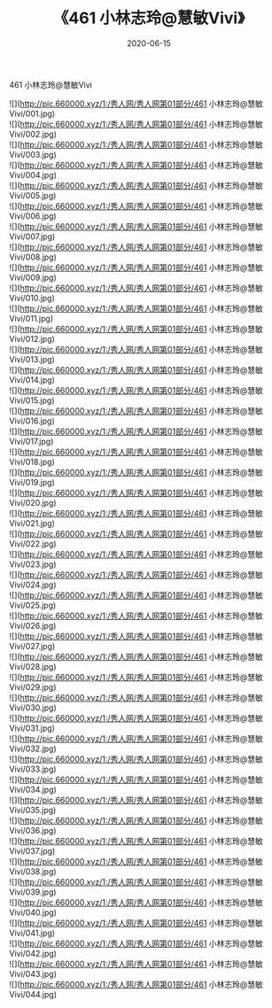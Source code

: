 ﻿---
layout: post
title:  《461 小林志玲@慧敏Vivi》
date:   2020-06-15
img: http://pic.660000.xyz/1:/秀人网/秀人网第01部分/461 小林志玲@慧敏Vivi/000.jpg
categories: [美女, 清纯, 唯美]
---

461 小林志玲@慧敏Vivi

  ![](http://pic.660000.xyz/1:/秀人网/秀人网第01部分/461 小林志玲@慧敏Vivi/001.jpg) <br> ![](http://pic.660000.xyz/1:/秀人网/秀人网第01部分/461 小林志玲@慧敏Vivi/002.jpg) <br> ![](http://pic.660000.xyz/1:/秀人网/秀人网第01部分/461 小林志玲@慧敏Vivi/003.jpg) <br> ![](http://pic.660000.xyz/1:/秀人网/秀人网第01部分/461 小林志玲@慧敏Vivi/004.jpg) <br> ![](http://pic.660000.xyz/1:/秀人网/秀人网第01部分/461 小林志玲@慧敏Vivi/005.jpg) <br> ![](http://pic.660000.xyz/1:/秀人网/秀人网第01部分/461 小林志玲@慧敏Vivi/006.jpg) <br> ![](http://pic.660000.xyz/1:/秀人网/秀人网第01部分/461 小林志玲@慧敏Vivi/007.jpg) <br> ![](http://pic.660000.xyz/1:/秀人网/秀人网第01部分/461 小林志玲@慧敏Vivi/008.jpg) <br> ![](http://pic.660000.xyz/1:/秀人网/秀人网第01部分/461 小林志玲@慧敏Vivi/009.jpg) <br> ![](http://pic.660000.xyz/1:/秀人网/秀人网第01部分/461 小林志玲@慧敏Vivi/010.jpg) <br> ![](http://pic.660000.xyz/1:/秀人网/秀人网第01部分/461 小林志玲@慧敏Vivi/011.jpg) <br> ![](http://pic.660000.xyz/1:/秀人网/秀人网第01部分/461 小林志玲@慧敏Vivi/012.jpg) <br> ![](http://pic.660000.xyz/1:/秀人网/秀人网第01部分/461 小林志玲@慧敏Vivi/013.jpg) <br> ![](http://pic.660000.xyz/1:/秀人网/秀人网第01部分/461 小林志玲@慧敏Vivi/014.jpg) <br> ![](http://pic.660000.xyz/1:/秀人网/秀人网第01部分/461 小林志玲@慧敏Vivi/015.jpg) <br> ![](http://pic.660000.xyz/1:/秀人网/秀人网第01部分/461 小林志玲@慧敏Vivi/016.jpg) <br> ![](http://pic.660000.xyz/1:/秀人网/秀人网第01部分/461 小林志玲@慧敏Vivi/017.jpg) <br> ![](http://pic.660000.xyz/1:/秀人网/秀人网第01部分/461 小林志玲@慧敏Vivi/018.jpg) <br> ![](http://pic.660000.xyz/1:/秀人网/秀人网第01部分/461 小林志玲@慧敏Vivi/019.jpg) <br> ![](http://pic.660000.xyz/1:/秀人网/秀人网第01部分/461 小林志玲@慧敏Vivi/020.jpg) <br> ![](http://pic.660000.xyz/1:/秀人网/秀人网第01部分/461 小林志玲@慧敏Vivi/021.jpg) <br> ![](http://pic.660000.xyz/1:/秀人网/秀人网第01部分/461 小林志玲@慧敏Vivi/022.jpg) <br> ![](http://pic.660000.xyz/1:/秀人网/秀人网第01部分/461 小林志玲@慧敏Vivi/023.jpg) <br> ![](http://pic.660000.xyz/1:/秀人网/秀人网第01部分/461 小林志玲@慧敏Vivi/024.jpg) <br> ![](http://pic.660000.xyz/1:/秀人网/秀人网第01部分/461 小林志玲@慧敏Vivi/025.jpg) <br> ![](http://pic.660000.xyz/1:/秀人网/秀人网第01部分/461 小林志玲@慧敏Vivi/026.jpg) <br> ![](http://pic.660000.xyz/1:/秀人网/秀人网第01部分/461 小林志玲@慧敏Vivi/027.jpg) <br> ![](http://pic.660000.xyz/1:/秀人网/秀人网第01部分/461 小林志玲@慧敏Vivi/028.jpg) <br> ![](http://pic.660000.xyz/1:/秀人网/秀人网第01部分/461 小林志玲@慧敏Vivi/029.jpg) <br> ![](http://pic.660000.xyz/1:/秀人网/秀人网第01部分/461 小林志玲@慧敏Vivi/030.jpg) <br> ![](http://pic.660000.xyz/1:/秀人网/秀人网第01部分/461 小林志玲@慧敏Vivi/031.jpg) <br> ![](http://pic.660000.xyz/1:/秀人网/秀人网第01部分/461 小林志玲@慧敏Vivi/032.jpg) <br> ![](http://pic.660000.xyz/1:/秀人网/秀人网第01部分/461 小林志玲@慧敏Vivi/033.jpg) <br> ![](http://pic.660000.xyz/1:/秀人网/秀人网第01部分/461 小林志玲@慧敏Vivi/034.jpg) <br> ![](http://pic.660000.xyz/1:/秀人网/秀人网第01部分/461 小林志玲@慧敏Vivi/035.jpg) <br> ![](http://pic.660000.xyz/1:/秀人网/秀人网第01部分/461 小林志玲@慧敏Vivi/036.jpg) <br> ![](http://pic.660000.xyz/1:/秀人网/秀人网第01部分/461 小林志玲@慧敏Vivi/037.jpg) <br> ![](http://pic.660000.xyz/1:/秀人网/秀人网第01部分/461 小林志玲@慧敏Vivi/038.jpg) <br> ![](http://pic.660000.xyz/1:/秀人网/秀人网第01部分/461 小林志玲@慧敏Vivi/039.jpg) <br> ![](http://pic.660000.xyz/1:/秀人网/秀人网第01部分/461 小林志玲@慧敏Vivi/040.jpg) <br> ![](http://pic.660000.xyz/1:/秀人网/秀人网第01部分/461 小林志玲@慧敏Vivi/041.jpg) <br> ![](http://pic.660000.xyz/1:/秀人网/秀人网第01部分/461 小林志玲@慧敏Vivi/042.jpg) <br> ![](http://pic.660000.xyz/1:/秀人网/秀人网第01部分/461 小林志玲@慧敏Vivi/043.jpg) <br> ![](http://pic.660000.xyz/1:/秀人网/秀人网第01部分/461 小林志玲@慧敏Vivi/044.jpg) <br>